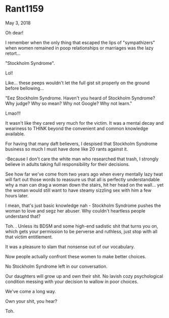 # Rant1159


May 3, 2018

Oh dear!

I remember when the only thing that escaped the lips of "sympathizers" when women remained in poop relationships or marriages was the lazy retort...

"Stockholm Syndrome".

Lol!

Like... these peeps wouldn't let the full gist sit properly on the ground before bellowing...

"Eez Stockholm Syndrome. Haven't you heard of Stockholm Syndrome? Why judge? Why so mean? Why not Google? Why not learn."

Lmao!!!

It wasn't like they cared very much for the victim. It was a mental decay and weariness to THINK beyond the convenient and common knowledge available.

For having that many daft believers, I despised that Stockholm Syndrome business so much I must have done like 20 rants against it.

-Because I don't care the white man who researched that trash, I strongly believe in adults taking full responsibility for their decisions. 

See how far we've come from two years ago when every mentally lazy twat will fart out those words to reassure us that all is perfectly understandable why a man can drag a woman down the stairs, hit her head on the wall... yet the woman would still want to have steamy sizzling sex with him a few hours later.

I mean, that's just basic knowledge nah - Stockholm Syndrome pushes the woman to love and segz her abuser. Why couldn't heartless people understand that?

Toh.
.
Unless its BDSM and some high-end sadistic shit that turns you on, which gets your permission to be perverse and ruthless, just stop with all that victim entitlement.

It was a pleasure to slam that nonsense out of our vocabulary.

Now people actually confront these women to make better choices.

No Stockholm Syndrome left in our conversation.

Our daughters will grow up and own their shit. No lavish cozy psychological condition messing with your decision to wallow in poor choices.

We've come a long way.

Own your shit, you hear?

Toh.